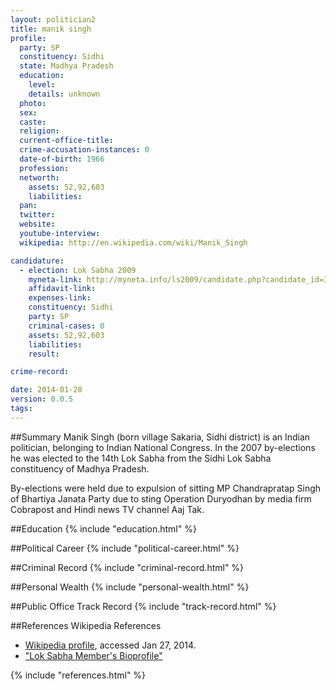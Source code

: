 ```yaml
---
layout: politician2
title: manik singh
profile: 
  party: SP
  constituency: Sidhi
  state: Madhya Pradesh
  education: 
    level: 
    details: unknown
  photo: 
  sex: 
  caste: 
  religion: 
  current-office-title: 
  crime-accusation-instances: 0
  date-of-birth: 1966
  profession: 
  networth: 
    assets: 52,92,603
    liabilities: 
  pan: 
  twitter: 
  website: 
  youtube-interview: 
  wikipedia: http://en.wikipedia.com/wiki/Manik_Singh

candidature: 
  - election: Lok Sabha 2009
    myneta-link: http://myneta.info/ls2009/candidate.php?candidate_id=3290
    affidavit-link: 
    expenses-link: 
    constituency: Sidhi 
    party: SP
    criminal-cases: 0
    assets: 52,92,603
    liabilities: 
    result:  

crime-record: 

date: 2014-01-28
version: 0.0.5
tags: 
---
```

##Summary
Manik Singh (born village Sakaria, Sidhi district) is an Indian politician, belonging to Indian National Congress. In the 2007 by-elections he was elected to the 14th Lok Sabha from the Sidhi Lok Sabha constituency of Madhya Pradesh.

By-elections were held due to expulsion of sitting MP Chandrapratap Singh of Bhartiya Janata Party due to sting Operation Duryodhan by media firm Cobrapost and Hindi news TV channel Aaj Tak.


##Education
{% include "education.html" %}


##Political Career
{% include "political-career.html" %}


##Criminal Record
{% include "criminal-record.html" %}


##Personal Wealth
{% include "personal-wealth.html" %}


##Public Office Track Record
{% include "track-record.html" %}


##References
Wikipedia References
- [Wikipedia profile]({{page.profile.wikipedia}}), accessed Jan 27, 2014.
- ["Lok Sabha Member's Bioprofile"][wiki1]

[wiki1]: http://164.100.47.132/LssNew/Members/Biography.aspx?mpsno=4220


{% include "references.html" %}